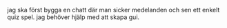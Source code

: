 jag ska först bygga en chatt där man sicker medelanden 
och sen ett enkelt quiz spel. 
jag behöver hjälp med att skapa gui. 